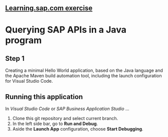 ## [Learning.sap.com exercise](https://learning.sap.com/learning-journey/develop-advanced-extensions-with-sap-cloud-sdk/exercise-querying-sap-apis-in-a-java-program_c97a89ce-9ca9-4ad9-8037-3a155bcaca51) 
# Querying SAP APIs in a Java program

## Step 1

Creating a minimal Hello World application, based on the Java language and the Apache Maven build automation tool, including the launch configuration for Visual Studio Code.

## Running this application 
In *Visual Studio Code* or *SAP Business Application Studio* ...

1. Clone this git repository and select current branch.
2. In the left side bar, go to **Run and Debug**.
3. Aside the **Launch App** configuration, choose **Start Debugging**.


